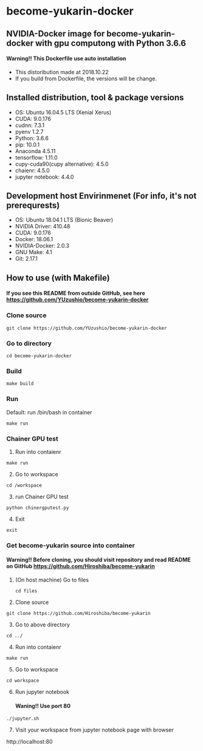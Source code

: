 # become-yukarin-docker

## NVIDIA-Docker image for become-yukarin-docker with gpu computong with Python 3.6.6

####  Warning!! This Dockerfile use auto installation
- This distoribution made at 2018.10.22
- If you build from Dockerfile, the versions will be change.

## Installed distribution, tool & package versions

- OS: Ubuntu 16.04.5 LTS (Xenial Xerus)
- CUDA: 9.0.176
- cudnn: 7.3.1
- pyenv 1.2.7
- Python: 3.6.6
- pip: 10.0.1
- Anaconda 4.5.11
- tensorflow: 1.11.0
- cupy-cuda90(cupy alternative): 4.5.0
- chaienr: 4.5.0
- jupyter notebook: 4.4.0

## Development host Envirinmenet (For info, it's not prerequrests)

- OS: Ubuntu 18.04.1 LTS (Bionic Beaver)
- NVIDIA Driver: 410.48
- CUDA: 9.0.176
- Docker: 18.06.1
- NVIDIA-Docker: 2.0.3
- GNU Make: 4.1
- Git: 2.17.1

## How to use (with Makefile)


#### If you see this README from outside GitHub, see here https://github.com/YUzushio/become-yukarin-docker

### Clone source

`git clone https://github.com/YUzushio/become-yukarin-docker`

### Go to directory

`cd become-yukarin-docker`

### Build

`make build`

### Run

Default: run /bin/bash in container

`make run`

### Chainer GPU test

1. Run into contaienr

  `make run`

2. Go to workspace

  `cd /workspace`

3. run Chainer GPU test

  `python chinergputest.py`

4. Exit

  `exit`

### Get become-yukarin source into container

####  Warning!! Before cloning, you should visit repository and read README on GitHub  https://github.com/Hiroshiba/become-yukarin

1. (On host machine) Go to files

    `cd files`

2. Clone source

  `git clone https://github.com/Hiroshiba/become-yukarin`

3. Go to above directory

  `cd ../`

4. Run into contaienr

  `make run`

5. Go to workspace

  `cd workspace`

6. Run jupyter notebook

    #### Waning!!    Use port 80

  `./jupyter.sh`

7. Visit your workspace from jupyter notebook page with browser

  http://localhost:80
